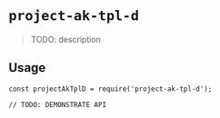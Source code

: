 # `project-ak-tpl-d`

> TODO: description

## Usage

```
const projectAkTplD = require('project-ak-tpl-d');

// TODO: DEMONSTRATE API
```
